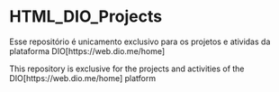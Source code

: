 # HTML_DIO_Projects
<p>
  Esse repositório é unicamento exclusivo para os projetos e atividas da plataforma DIO[https://web.dio.me/home]
</p>
<p>This repository is exclusive for the projects and activities of the DIO[https://web.dio.me/home] platform </p>
